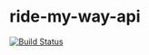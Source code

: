 # ride-my-way-api

[![Build Status](https://travis-ci.org/newcoder171/ride-my-way-api.svg?branch=develop)](https://travis-ci.org/newcoder171/ride-my-way-api)